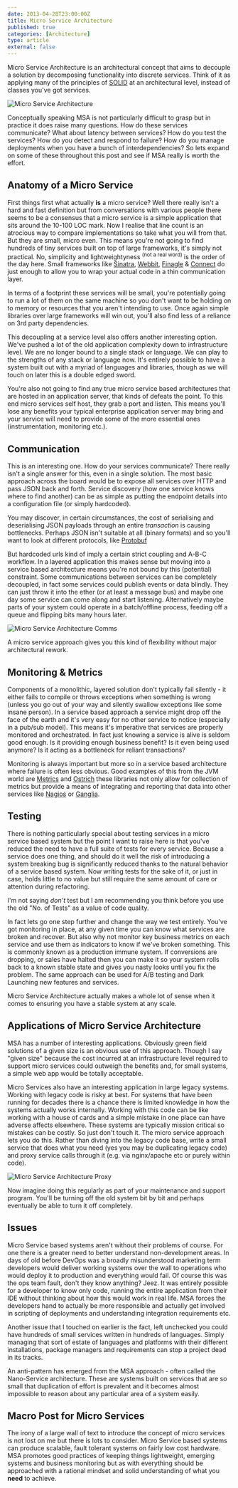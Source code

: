 ```yaml
---
date: 2013-04-28T23:00:00Z
title: Micro Service Architecture
published: true
categories: [Architecture]
type: article
external: false
---
```

Micro Service Architecture is an architectural concept that aims to decouple a solution by decomposing functionality into discrete services.  Think of it as applying many of the principles of [SOLID](http://en.wikipedia.org/wiki/SOLID_\(object-oriented_design\)) at an architectural level, instead of classes you've got services.

![Micro Service Architecture](/images/blog/micro-service-architecture.png)

Conceptually speaking MSA is not particularly difficult to grasp but in practice it does raise many questions.  How do these services communicate? What about latency between services? How do you test the services?  How do you detect and respond to failure? How do you manage deployments when you have a bunch of interdependencies?  So lets expand on some of these throughout this post and see if MSA really is worth the effort.

## Anatomy of a Micro Service

First things first what actually __is__ a micro service?  Well there really isn't a hard and fast definition but from conversations with various people there seems to be a consensus that a micro service is a simple application that sits around the 10-100 LOC mark.  Now I realise that line count is an atrocious way to compare implementations so take what you will from that.  But they are small, micro even. This means you're not going to find hundreds of tiny services built on top of large frameworks, it's simply not practical.  No, simplicity and lightweightyness <sup>(not a real word)</sup> is the order of the day here.  Small frameworks like [Sinatra](http://www.sinatrarb.com/), [Webbit](https://github.com/webbit/webbit), [Finagle](http://twitter.github.io/finagle/) & [Connect](http://www.senchalabs.org/connect/) do just enough to allow you to wrap your actual code in a thin communication layer.

In terms of a footprint these services will be small, you're potentially going to run a lot of them on the same machine so you don't want to be holding on to memory or resources that you aren't intending to use.  Once again simple libraries over large frameworks will win out, you'll also find less of a reliance on 3rd party dependencies.

This decoupling at a service level also offers another interesting option.  We've pushed a lot of the old application complexity down to infrastructure level.  We are no longer bound to a single stack or language.  We can play to the strengths of any stack or language now.  It's entirely possible to have a system built out with a myriad of languages and libraries, though as we will touch on later this is a double edged sword.

You're also not going to find any true micro service based architectures that are hosted in an application server, that kinds of defeats the point.  To this end micro services self host, they grab a port and listen.  This means you'll lose any benefits your typical enterprise application server may bring and your service will need to provide some of the more essential ones (instrumentation, monitoring etc.).

## Communication

This is an interesting one.  How do your services communicate?  There really isn't a single answer for this, even in a single solution.  The most basic approach across the board would be to expose all services over HTTP and pass JSON back and forth.  Service discovery (how one service knows where to find another) can be as simple as putting the endpoint details into a configuration file (or simply hardcoded).

You may discover, in certain circumstances, the cost of serialising and deserialising JSON payloads through an entire _transaction_ is causing bottlenecks.  Perhaps JSON isn't suitable at all (binary formats) and so you'll want to look at different protocols, like [Protobuf](https://code.google.com/p/protobuf/)

But hardcoded urls kind of imply a certain strict coupling and A-B-C workflow.  In a layered application this makes sense but moving into a service based architecture means you're not bound by this (potential) constraint.  Some communications between services can be completely decoupled, in fact some services could publish events or data blindly.  They can just throw it into the ether (or at least a message bus) and maybe one day some service can come along and start listening.  Alternatively maybe parts of your system could operate in a batch/offline process, feeding off a queue and flipping bits many hours later.

![Micro Service Architecture Comms](/images/blog/micro-service-architecture-comms.png)

A micro service approach gives you this kind of flexibility without major architectural rework.

## Monitoring & Metrics

Components of a monolithic, layered solution don't typically fail silently - it either fails to compile or throws exceptions when something is wrong (unless you go out of your way and silently swallow exceptions like some insane person).  In a service based approach a service might drop off the face of the earth and it's very easy for no other service to notice (especially in a pub/sub model).  This means it's imperative that services are properly monitored and orchestrated.  In fact just knowing a service is alive is seldom good enough.  Is it providing enough business benefit? Is it even being used anymore? Is it acting as a bottleneck for reliant transactions?

Monitoring is always important but more so in a service based architecture where failure is often less obvious.  Good examples of this from the JVM world are [Metrics](http://metrics.codahale.com/) and [Ostrich](https://github.com/twitter/ostrich) these libraries not only allow for collection of metrics but provide a means of integrating and reporting that data into other services like [Nagios](http://www.nagios.org/) or [Ganglia](http://ganglia.sourceforge.net/).

## Testing

There is nothing particularly special about testing services in a micro service based system but the point I want to raise here is that you've reduced the need to have a full suite of tests for every service.  Because a service does one thing, and should do it well the risk of introducing a system breaking bug is significantly reduced thanks to the natural behavior of a service based system.  Now writing tests for the sake of it, or just in case, holds little to no value but still require the same amount of care or attention during refactoring.

I'm not saying _don't_ test but I am recommending you think before you use the old "No. of Tests" as a value of code quality.

In fact lets go one step further and change the way we test entirely.  You've got monitoring in place, at any given time you can know what services are broken and recover.  But also why not monitor key business metrics on each service and use them as indicators to know if we've broken something.  This is commonly known as a production immune system.  If conversions are dropping, or sales have halted then you can make it so your system rolls back to a known stable state and gives you nasty looks until you fix the problem.  The same approach can be used for A/B testing and Dark Launching new features and services.

Micro Service Architecture actually makes a whole lot of sense when it comes to ensuring you have a stable system at any scale.

##  Applications of Micro Service Architecture

MSA has a number of interesting applications.  Obviously green field solutions of a given size is an obvious use of this approach.  Though I say "given size" because the cost incurred at an infrastructure level required to support micro services could outweigh the benefits and, for small systems, a simple web app would be totally acceptable.

Micro Services also have an interesting application in large legacy systems.  Working with legacy code is risky at best.  For systems that have been running for decades there is a chance there is limited knowledge in how the systems actually works internally.  Working with this code can be like working with a house of cards and a simple mistake in one place can have adverse affects elsewhere.  These systems are typically mission critical so mistakes can be costly.  So just don't touch it.  The micro service approach lets you do this.  Rather than diving into the legacy code base, write a small service that does what you need (yes you may be duplicating legacy code) and proxy service calls through it (e.g. via nginx/apache etc or purely within code).

![Micro Service Architecture Proxy](/images/blog/micro-service-architecture-proxy.png)

Now imagine doing this regularly as part of your maintenance and support program.  You'll be turning off the old system bit by bit and perhaps eventually be able to turn it off completely.

## Issues

Micro Service based systems aren't without their problems of course.  For one there is a greater need to better understand non-development areas.  In days of old before DevOps was a broadly misunderstood marketing term developers would deliver working systems over the wall to operations who would deploy it to production and everything would fail.  Of course this was the ops team fault, don't they know anything?  Jeez.  It was entirely possible for a developer to know only code, running the entire application from their IDE without thinking about how this would work in real life.  MSA forces the developers hand to actually be more responsible and actually get involved in scripting of deployments and understanding integration requirements etc.

Another issue that I touched on earlier is the fact, left unchecked you could have hundreds of small services written in hundreds of languages.  Simply managing that sort of estate of languages and platforms with their different installations, package managers and requirements can stop a project dead in its tracks.

An anti-pattern has emerged from the MSA approach - often called the Nano-Service architecture.  These are systems built on services that are so small that duplication of effort is prevalent and it becomes almost impossible to reason about any particular area of a system easily.

## Macro Post for Micro Services

The irony of a large wall of text to introduce the concept of micro services is not lost on me but there is lots to consider.  Micro Service based systems can produce scalable, fault tolerant systems on fairly low cost hardware.  MSA promotes good practices of keeping things lightweight, emerging systems and business monitoring but as with everything should be approached with a rational mindset and solid understanding of what you __need__ to achieve.